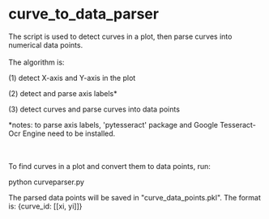 # curve_to_data_parser

The script is used to detect curves in a plot, then parse curves into numerical data points. 
<br><br>
The algorithm is:

(1) detect X-axis and Y-axis in the plot

(2) detect and parse axis labels*

(3) detect curves and parse curves into data points

*notes: to parse axis labels, 'pytesseract' package and Google Tesseract-Ocr Engine need to be installed. 

<br><br>
To find curves in a plot and convert them to data points, run: 

python curveparser.py

The parsed data points will be saved in "curve_data_points.pkl". The format is: {curve_id: [[xi, yi]]}


